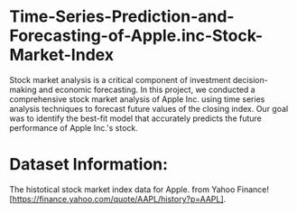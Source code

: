 # Time-Series-Prediction-and-Forecasting-of-Apple.inc-Stock-Market-Index

Stock market analysis is a critical component of investment decision-making and economic forecasting. In this
project, we conducted a comprehensive stock market analysis of Apple Inc. using time series analysis techniques
to forecast future values of the closing index. Our goal was to identify the best-fit model that accurately predicts
the future performance of Apple Inc.'s stock.

# Dataset Information: 

The histotical stock market index data for Apple. from Yahoo Finance! [https://finance.yahoo.com/quote/AAPL/history?p=AAPL].
